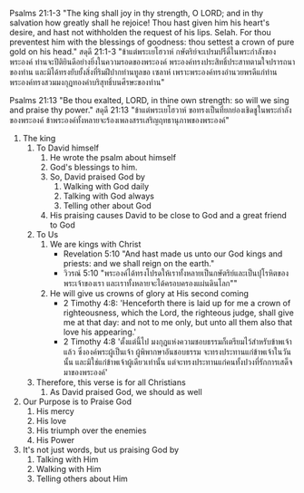 Psalms 21:1-3 "The king shall joy in thy strength, O LORD; and in thy salvation how greatly shall he rejoice! Thou hast given him his heart's desire, and hast not withholden the request of his lips. Selah. For thou preventest him with the blessings of goodness: thou settest a crown of pure gold on his head."
สดุดี 21:1-3 "ข้าแต่พระเยโฮวาห์ กษัตริย์จะเปรมปรีดิ์ในพระกำลังของพระองค์ ท่านจะปีติยินดีอย่างยิ่งในความรอดของพระองค์ พระองค์ทรงประสิทธิ์ประสาทตามใจปรารถนาของท่าน และมิได้ทรงยับยั้งสิ่งที่ริมฝีปากท่านทูลขอ เซลาห์ เพราะพระองค์ทรงอำนวยพรดีแก่ท่าน พระองค์ทรงสวมมงกุฎทองคำบริสุทธิ์บนศีรษะของท่าน"

Psalms 21:13 "Be thou exalted, LORD, in thine own strength: so will we sing and praise thy power."
สดุดี 21:13 "ข้าแต่พระเยโฮวาห์ ขอทรงเป็นที่ยกย่องเชิดชูในพระกำลังของพระองค์ ข้าพระองค์ทั้งหลายจะร้องเพลงสรรเสริญฤทธานุภาพของพระองค์"

1. The king
    1. To David himself
        1. He wrote the psalm about himself
        2. God's blessings to him.
        3. So, David praised God by
            1. Walking with God daily
            2. Talking with God always
            3. Telling other about God
        4. His praising causes David to be close to God and a great friend to God
    2. To Us
        1. We are kings with Christ
            - Revelation 5:10 "And hast made us unto our God kings and priests: and we shall reign on the earth."
            - วิวรณ์ 5:10 "พระองค์ได้ทรงโปรดให้เราทั้งหลายเป็นกษัตริย์และเป็นปุโรหิตของพระเจ้าของเรา และเราทั้งหลายจะได้ครอบครองแผ่นดินโลก""
        2. He will give us crowns of glory at His second coming
            - 2 Timothy 4:8: 'Henceforth there is laid up for me a crown of righteousness, which the Lord, the righteous judge, shall give me at that day: and not to me only, but unto all them also that love his appearing.'
            - 2 Timothy 4:8 'ตั้งแต่นี้ไป มงกุฎแห่งความชอบธรรมก็เตรียมไว้สำหรับข้าพเจ้าแล้ว ซึ่งองค์พระผู้เป็นเจ้า ผู้พิพากษาอันชอบธรรม จะทรงประทานแก่ข้าพเจ้าในวันนั้น และมิใช่แก่ข้าพเจ้าผู้เดียวเท่านั้น แต่จะทรงประทานแก่คนทั้งปวงที่รักการเสด็จมาของพระองค์'
    3. Therefore, this verse is for all Christians
        1. As David praised God, we should as well
2. Our Purpose is to Praise God
    1. His mercy
    2. His love
    3. His triumph over the enemies
    4. His Power
3. It's not just words, but us praising God by
    1. Talking with Him
    2. Walking with Him
    3. Telling others about Him